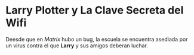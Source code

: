 # Larry Plotter y La Clave Secreta del Wifi

Deesde que en *Matrix* hubo un bug, la escuela se encuentra asediada por 
un virus contra el que **Larry** y sus amigos deberan luchar. 
